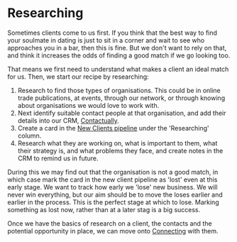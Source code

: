# Researching

Sometimes clients come to us first. If you think that the best way to find your soulmate in dating is just to sit in a corner and wait to see who approaches you in a bar, then this is fine. But we don't want to rely on that, and think it increases the odds of finding a good match if we go looking too.

That means we first need to understand what makes a client an ideal match for us. Then, we start our recipe by researching:

1. Research to find those types of organisations. This could be in online trade publications, at events, through our network, or through knowing about organisations we would love to work with.
2. Next identify suitable contact people at that organisation, and add their details into our CRM, [Contactually](https://www.contactually.com/contacts).
3. Create a card in the [New Clients pipeline](https://www.contactually.com/pipelines/86389) under the 'Researching' column.
4. Research what they are working on, what is important to them, what their strategy is, and what problems they face, and create notes in the CRM to remind us in future.

During this we may find out that the organisation is not a good match, in which case mark the card in the new client pipeline as 'lost' even at this early stage. We want to track how early we 'lose' new business. We will never win everything, but our aim should be to move the loses earlier and earlier in the process. This is the perfect stage at which to lose. Marking something as lost now, rather than at a later stag is a big success.

Once we have the basics of research on a client, the contacts and the potential opportunity in place, we can move onto [Connecting](connecting.md) with them.

